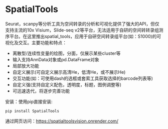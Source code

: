 # SpatialTools
Seurat，scanpy等分析工具为空间转录的分析和可视化提供了强大的API，但仅支持主流的10x Visium，Slide-seq v2等平台，无法适用于自研的空间转转录组测序平台。在这里推出spatial_tools，应用于自研空间转录组平台(如：S1000)的可视化及交互。主要功能和特点：

- 离散型/连续性变量的绘图，分面，仅展示某些cluster等
- 输入支持AnnData对象或pd.DataFrame对象
- 局部放大功能
- 自定义展示(可自定义展示高清He，低清He，或不展示He)
- 交互功能(如：可使用dash的选框或套索工具获取选择的barcode列表等)
- 自定义强(支持自定义配色，透明度，标题，图例调整等)
- 可迅速迭代，将逐步完善功能

安装：使用pip直接安装:
```
pip install SpatialTools
```

通过网页访问：https://spatialtoolsvision.onrender.com/
